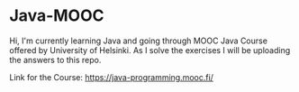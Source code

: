 # Java-MOOC
Hi, I'm currently learning Java and going through MOOC Java Course offered by University of Helsinki. 
As I solve the exercises I will be uploading the answers to this repo.


Link for the Course: https://java-programming.mooc.fi/
